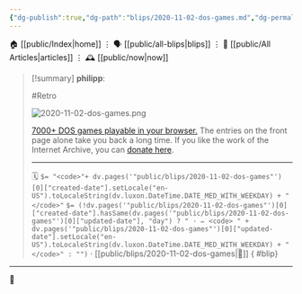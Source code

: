 ```yaml
---
{"dg-publish":true,"dg-path":"blips/2020-11-02-dos-games.md","dg-permalink":"2020/11/02/dos-games/","permalink":"/2020/11/02/dos-games/","title":"philipp @ 2020-11-02"}
---
```



<div class="transclusion internal-embed is-loaded"><div class="markdown-embed">




🏠 [[public/Index\|home]]  ⋮ 🗣️ [[public/all-blips\|blips]] ⋮  📝 [[public/All Articles\|articles]]  ⋮ 🕰️ [[public/now\|now]]


</div></div>


> [!summary] **philipp**:
>
> #Retro
>
> ![2020-11-02-dos-games.png](/img/user/attachments/2020-11-02-dos-games.png)
>
> [7000+ DOS games playable in your browser.](https://archive.org/details/softwarelibrary_msdos_games?&sort=-downloads&page=1)
> The entries on the front page alone take you back a long time. If you like the work of the Internet Archive, you can [donate here](https://archive.org/donate/).
> - - -
>
> 🗓️ `$= "<code>"+ dv.pages('"public/blips/2020-11-02-dos-games"')[0]["created-date"].setLocale("en-US").toLocaleString(dv.luxon.DateTime.DATE_MED_WITH_WEEKDAY) + "</code>"` `$= (!dv.pages('"public/blips/2020-11-02-dos-games"')[0]["created-date"].hasSame(dv.pages('"public/blips/2020-11-02-dos-games"')[0]["updated-date"], "day") ? " · ✏️ <code> " + dv.pages('"public/blips/2020-11-02-dos-games"')[0]["updated-date"].setLocale("en-US").toLocaleString(dv.luxon.DateTime.DATE_MED_WITH_WEEKDAY) + "</code>" : "")`  · [[public/blips/2020-11-02-dos-games\|🔗]]
{ #blip}


- - -

 👾
